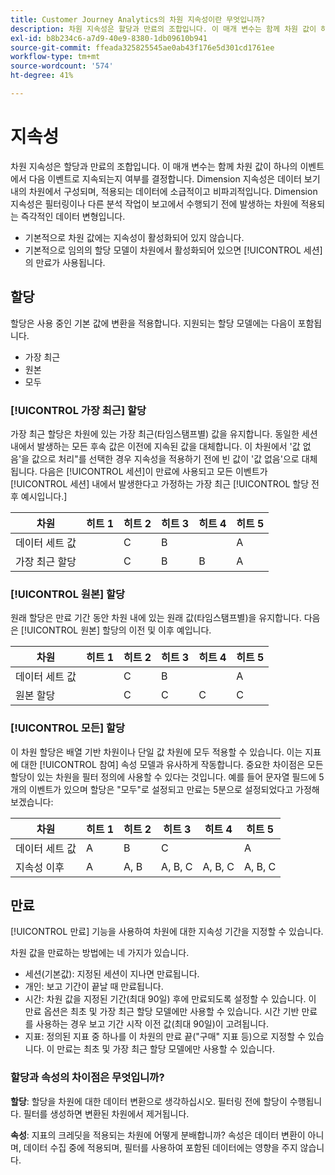 ```yaml
---
title: Customer Journey Analytics의 차원 지속성이란 무엇입니까?
description: 차원 지속성은 할당과 만료의 조합입니다. 이 매개 변수는 함께 차원 값이 하나의 이벤트에서 다음 이벤트로 지속되는지 여부를 결정합니다.
exl-id: b8b234c6-a7d9-40e9-8380-1db09610b941
source-git-commit: ffeada325825545ae0ab43f176e5d301cd1761ee
workflow-type: tm+mt
source-wordcount: '574'
ht-degree: 41%

---
```


# 지속성

차원 지속성은 할당과 만료의 조합입니다. 이 매개 변수는 함께 차원 값이 하나의 이벤트에서 다음 이벤트로 지속되는지 여부를 결정합니다. Dimension 지속성은 데이터 보기 내의 차원에서 구성되며, 적용되는 데이터에 소급적이고 비파괴적입니다. Dimension 지속성은 필터링이나 다른 분석 작업이 보고에서 수행되기 전에 발생하는 차원에 적용되는 즉각적인 데이터 변형입니다.

* 기본적으로 차원 값에는 지속성이 활성화되어 있지 않습니다.
* 기본적으로 임의의 할당 모델이 차원에서 활성화되어 있으면 [!UICONTROL 세션]의 만료가 사용됩니다.

## 할당

할당은 사용 중인 기본 값에 변환을 적용합니다. 지원되는 할당 모델에는 다음이 포함됩니다.

* 가장 최근
* 원본
* 모두

### [!UICONTROL 가장 최근] 할당

가장 최근 할당은 차원에 있는 가장 최근(타임스탬프별) 값을 유지합니다. 동일한 세션 내에서 발생하는 모든 후속 값은 이전에 지속된 값을 대체합니다. 이 차원에서 &#39;값 없음&#39;을 값으로 처리&quot;를 선택한 경우 지속성을 적용하기 전에 빈 값이 &#39;값 없음&#39;으로 대체됩니다. 다음은 [!UICONTROL 세션]이 만료에 사용되고 모든 이벤트가 [!UICONTROL 세션] 내에서 발생한다고 가정하는 가장 최근 [!UICONTROL 할당 전후 예시입니다.]

| 차원 | 히트 1 | 히트 2 | 히트 3 | 히트 4 | 히트 5 |
| --- | --- | --- | --- | --- | --- |
| 데이터 세트 값 |  | C | B |  | A |
| 가장 최근 할당 |  | C | B | B | A |

### [!UICONTROL 원본] 할당

원래 할당은 만료 기간 동안 차원 내에 있는 원래 값(타임스탬프별)을 유지합니다. 다음은 [!UICONTROL 원본] 할당의 이전 및 이후 예입니다.

| 차원 | 히트 1 | 히트 2 | 히트 3 | 히트 4 | 히트 5 |
| --- | --- | --- | --- | --- | --- |
| 데이터 세트 값 |  | C | B |  | A |
| 원본 할당 |  | C | C | C | C |

### [!UICONTROL 모든] 할당

이 차원 할당은 배열 기반 차원이나 단일 값 차원에 모두 적용할 수 있습니다. 이는 지표에 대한 [!UICONTROL 참여] 속성 모델과 유사하게 작동합니다. 중요한 차이점은 모든 할당이 있는 차원을 필터 정의에 사용할 수 있다는 것입니다. 예를 들어 문자열 필드에 5개의 이벤트가 있으며 할당은 &quot;모두&quot;로 설정되고 만료는 5분으로 설정되었다고 가정해 보겠습니다:

| 차원 | 히트 1 | 히트 2 | 히트 3 | 히트 4 | 히트 5 |
| --- | --- | --- | --- | --- | --- |
| 데이터 세트 값 | A | B | C |  | A |
| 지속성 이후 | A | A, B | A, B, C | A, B, C | A, B, C |

## 만료

[!UICONTROL 만료] 기능을 사용하여 차원에 대한 지속성 기간을 지정할 수 있습니다.

차원 값을 만료하는 방법에는 네 가지가 있습니다.

* 세션(기본값): 지정된 세션이 지나면 만료됩니다.
* 개인: 보고 기간이 끝날 때 만료됩니다.
* 시간: 차원 값을 지정된 기간(최대 90일) 후에 만료되도록 설정할 수 있습니다. 이 만료 옵션은 최초 및 가장 최근 할당 모델에만 사용할 수 있습니다. 시간 기반 만료를 사용하는 경우 보고 기간 시작 이전 값(최대 90일)이 고려됩니다.
* 지표: 정의된 지표 중 하나를 이 차원의 만료 끝(&quot;구매&quot; 지표 등)으로 지정할 수 있습니다. 이 만료는 최초 및 가장 최근 할당 모델에만 사용할 수 있습니다.

### 할당과 속성의 차이점은 무엇입니까?

**할당**: 할당을 차원에 대한 데이터 변환으로 생각하십시오. 필터링 전에 할당이 수행됩니다. 필터를 생성하면 변환된 차원에서 제거됩니다.

**속성**: 지표의 크레딧을 적용되는 차원에 어떻게 분배합니까? 속성은 데이터 변환이 아니며, 데이터 수집 중에 적용되며, 필터를 사용하여 포함된 데이터에는 영향을 주지 않습니다.
